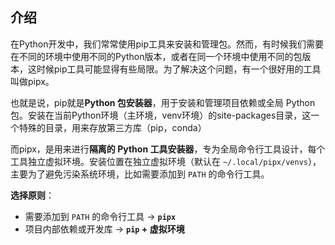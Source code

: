 ## 介绍

在Python开发中，我们常常使用pip工具来安装和管理包。然而，有时候我们需要在不同的环境中使用不同的Python版本，或者在同一个环境中使用不同的包版本，这时候pip工具可能显得有些局限。为了解决这个问题，有一个很好用的工具叫做pipx。

也就是说，pip就是**Python 包安装器**，用于安装和管理项目依赖或全局 Python 包。安装在当前Python环境（主环境，venv环境）的site-packages目录，这一个特殊的目录，用来存放第三方库（pip，conda）

而pipx，是用来进行**隔离的 Python 工具安装器**，专为全局命令行工具设计，每个工具独立虚拟环境。安装位置在独立虚拟环境（默认在 `~/.local/pipx/venvs`），主要为了避免污染系统环境，比如需要添加到 `PATH` 的命令行工具。

**选择原则**：
- 需要添加到 `PATH` 的命令行工具 → **`pipx`**
- 项目内部依赖或开发库 → **`pip` + 虚拟环境**
